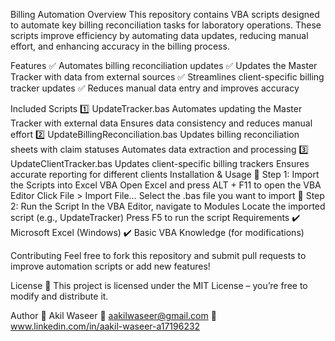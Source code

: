 Billing Automation
Overview
This repository contains VBA scripts designed to automate key billing reconciliation tasks for laboratory operations. These scripts improve efficiency by automating data updates, reducing manual effort, and enhancing accuracy in the billing process.

Features
✅ Automates billing reconciliation updates
✅ Updates the Master Tracker with data from external sources
✅ Streamlines client-specific billing tracker updates
✅ Reduces manual data entry and improves accuracy

Included Scripts
1️⃣ UpdateTracker.bas
Automates updating the Master Tracker with external data
Ensures data consistency and reduces manual effort
2️⃣ UpdateBillingReconciliation.bas
Updates billing reconciliation sheets with claim statuses
Automates data extraction and processing
3️⃣ UpdateClientTracker.bas
Updates client-specific billing trackers
Ensures accurate reporting for different clients
Installation & Usage
🔹 Step 1: Import the Scripts into Excel VBA
Open Excel and press ALT + F11 to open the VBA Editor
Click File > Import File…
Select the .bas file you want to import
🔹 Step 2: Run the Script
In the VBA Editor, navigate to Modules
Locate the imported script (e.g., UpdateTracker)
Press F5 to run the script
Requirements
✔️ Microsoft Excel (Windows)
✔️ Basic VBA Knowledge (for modifications)

Contributing
Feel free to fork this repository and submit pull requests to improve automation scripts or add new features!

License
📜 This project is licensed under the MIT License – you’re free to modify and distribute it.

Author
👤 Akil Waseer
📧 aakilwaseer@gmail.com
🔗 www.linkedin.com/in/aakil-waseer-a17196232
